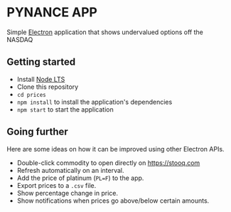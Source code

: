 # PYNANCE APP

Simple [Electron](http://electronjs.org) application that shows undervalued options off the NASDAQ

## Getting started

- Install [Node LTS](https://nodejs.org)
- Clone this repository
- `cd prices`
- `npm install` to install the application's dependencies
- `npm start` to start the application

## Going further

Here are some ideas on how it can be improved using other Electron APIs.

- Double-click commodity to open directly on https://stooq.com
- Refresh automatically on an interval.
- Add the price of platinum (`PL=F`) to the app.
- Export prices to a `.csv` file.
- Show percentage change in price.
- Show notifications when prices go above/below certain amounts.
